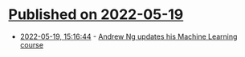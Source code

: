 # [Published on 2022-05-19](index.md)

* [2022-05-19, 15:16:44](https://news.ycombinator.com/item?id=31435801) - [Andrew Ng updates his Machine Learning course](https://www.deeplearning.ai/program/machine-learning-specialization/)
